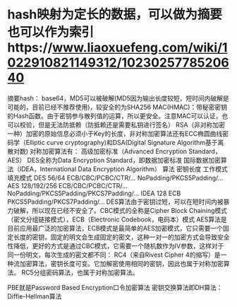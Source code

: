 # hash映射为定长的数据，可以做为摘要也可以作为索引https://www.liaoxuefeng.com/wiki/1022910821149312/1023025778520640
摘要hash：
base64，MD5可以被破解(MD5因为输出长度较短，短时间内破解是可能的，目前已经不推荐使用)，较安全的为SHA256
MAC(HMAC)：带秘密密钥的Hash函数。由于密钥参与散列值的运算，所以更安全。注意MAC可以认证，也可以校验，但是无法防抵赖（防抵赖还是需要私钥进行签名）
RSA（非对称加密一种）加密的原始信息必须小于Key的长度，非对称加密算法还有ECC椭圆曲线密码学（Elliptic curve cryptography)和DSA(Digital Signature Algorithm基于离散对数)
对称加密算法有：
高级加密标准（Advanced Encryption Standard，AES） DES全称为Data Encryption Standard，即数据加密标准   国际数据加密算法（IDEA，International Data Encryption Algorithm）
算法	密钥长度	工作模式	填充模式
DES	56/64	ECB/CBC/PCBC/CTR/...	NoPadding/PKCS5Padding/...
AES	128/192/256	ECB/CBC/PCBC/CTR/...	NoPadding/PKCS5Padding/PKCS7Padding/...
IDEA	128	ECB	PKCS5Padding/PKCS7Padding/...
DES算法由于密钥过短，可以在短时间内被暴力破解，所以现在已经不安全了。CBC模式的全称是Cipher Block Chaining模式（密文分组链接模式），ECB（Electronic Codebook，电码本）模式
AES算法是目前应用最广泛的加密算法，ECB模式是最简单的AES加密模式，它只需要一个固定长度的密钥，固定的明文会生成固定的密文，这种一对一的加密方式会导致安全性降低，更好的方式是通过CBC模式，它需要一个随机数作为IV参数，这样对于同一份明文，每次生成的密文都不同：
RC4（来自Rivest Cipher 4的缩写）是一种流加密算法，密钥长度可变。它加解密使用相同的密钥，因此也属于对称加密算法。
RC5分组密码算法，也属于对称加密算法。

PBE就是Password Based Encryption口令加密算法
密钥交换算法即DH算法：Diffie-Hellman算法